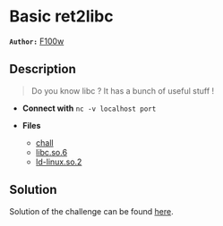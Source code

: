 # Basic ret2libc

**`Author:`** [F100w]()

## Description

> Do you know libc ? It has a bunch of useful stuff !



- **Connect with** `nc -v localhost port`

- **Files** 
 	- [chall](./challenge/chall)
	- [libc.so.6](./src/libc.so.6)
	- [ld-linux.so.2](./src/ld-linux.so.2)

## Solution
Solution of the challenge can be found [here](solution/).
